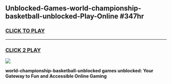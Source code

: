 
## Unblocked-Games-world-championship-basketball-unblocked-Play-Online #347hr
<h3>
<a href="https://news.freeplayer.one?title=world-championship-basketball-unblocked&ref=3">CLICK TO PLAY</a></h3>
<hr>

<h3>
<a href="https://news.freeplayer.one?title=world-championship-basketball-unblocked&ref=3">CLICK 2 PLAY</a>
  
</h3>

<a href="https://news.freeplayer.one?title=world-championship-basketball-unblocked&ref=3"><img src="https://clearcache.store/games.png"></a>


**world-championship-basketball-unblocked games unblocked: Your Gateway to Fun and Accessible Online Gaming**
